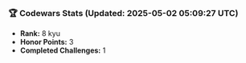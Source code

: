 ### 🏆 Codewars Stats (Updated: 2025-05-02 05:09:27 UTC)

- **Rank:** 8 kyu
- **Honor Points:** 3
- **Completed Challenges:** 1

